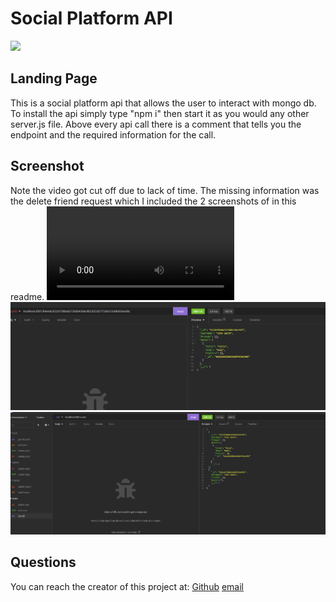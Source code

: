# Social Platform API
<img src="https://img.shields.io/badge/License-MIT License-blue">

## Landing Page

This is a social platform api that allows the user to interact with mongo db. To install the api simply type "npm i" then start it as you would any other server.js file. Above every api call there is a comment that tells you the endpoint and the required information for the call.


## Screenshot
Note the video got cut off due to lack of time. The missing information was the delete friend request which I included the 2 screenshots of in this readme.
![video](./readmeAssets/socialPlatformBackend.mp4)
![deletePic](./readmeAssets/delete.png)
![getallusers](./readmeAssets/getAllUsersAfterDeleteFriend.png)

## Questions

You can reach the creator of this project at:
[Github](http://github.com/Travis-Anderson023)
[email](mailto:tsanderson.023@gmail.com)